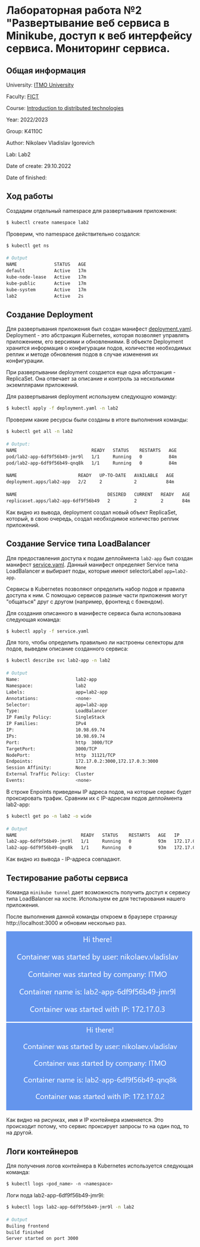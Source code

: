 # Лабораторная работа №2 "Развертывание веб сервиса в Minikube, доступ к веб интерфейсу сервиса. Мониторинг сервиса.

## Общая информация

University: [ITMO University](https://itmo.ru/ru/)

Faculty: [FICT](https://fict.itmo.ru)

Course: [Introduction to distributed technologies](https://github.com/itmo-ict-faculty/introduction-to-distributed-technologies)

Year: 2022/2023

Group: K4110C

Author: Nikolaev Vladislav Igorevich

Lab: Lab2

Date of create: 29.10.2022

Date of finished:

## Ход работы

Создадим отдельный namespace для развертывания приложения:

```bash
$ kubectl create namespace lab2
```

Проверим, что namespace действительно создался:

```bash
$ kubectl get ns

# Output
NAME              STATUS   AGE
default           Active   17m
kube-node-lease   Active   17m
kube-public       Active   17m
kube-system       Active   17m
lab2              Active   2s
```

## Создание Deployment

Для развертывания приложения был создан манифест [deployment.yaml](deployment.yaml). Deployment - это абстракция Kubernetes, которая позволяет управлять приложением, его версиями и обновлениями. В объекте Deployment хранится информация о конфигурации подов, количестве необходимых реплик и методе обновления подов в случае изменения их конфигурации.

При развертывании deployment создается еще одна абстракция - ReplicaSet. Она отвечает за описание и контроль за несколькими экземплярами приложений.

Для развертывания deployment используем следующую команду:

```bash
$ kubectl apply -f deployment.yaml -n lab2
```

Проверим какие ресурсы были созданы в итоге выполнения команды:

```bash
$ kubectl get all -n lab2

# Output:
NAME                            READY   STATUS    RESTARTS   AGE
pod/lab2-app-6df9f56b49-jmr9l   1/1     Running   0          84m
pod/lab2-app-6df9f56b49-qnq8k   1/1     Running   0          84m

NAME                       READY   UP-TO-DATE   AVAILABLE   AGE
deployment.apps/lab2-app   2/2     2            2           84m

NAME                                  DESIRED   CURRENT   READY   AGE
replicaset.apps/lab2-app-6df9f56b49   2         2         2       84m
```

Как видно из вывода, deployment создал новый объект ReplicaSet, который, в свою очередь, создал необходимое количество реплик приложений.

## Создание Service типа LoadBalancer

Для предоставления доступа к подам деплоймента `lab2-app` был создан манифест [service.yaml](service.yaml). Данный манифест определяет Service типа LoadBalancer и выбирает поды, которые имеют selectorLabel `app=lab2-app`.

Сервисы в Kubernetes позволяют определить набор подов и правила доступа к ним. С помощью сервисов разные части приложения могут "общаться" друг с другом (например, фронтенд с бэкендом).

Для создания описанного в манифесте сервиса была использована следующая команда:

```bash
$ kubectl apply -f service.yaml
```

Для того, чтобы определить правильно ли настроены селекторы для подов, выведем описание созданного сервиса:

```bash
$ kubectl describe svc lab2-app -n lab2

# Output
Name:                     lab2-app
Namespace:                lab2
Labels:                   app=lab2-app
Annotations:              <none>
Selector:                 app=lab2-app
Type:                     LoadBalancer
IP Family Policy:         SingleStack
IP Families:              IPv4
IP:                       10.98.69.74
IPs:                      10.98.69.74
Port:                     http  3000/TCP
TargetPort:               3000/TCP
NodePort:                 http  31121/TCP
Endpoints:                172.17.0.2:3000,172.17.0.3:3000
Session Affinity:         None
External Traffic Policy:  Cluster
Events:                   <none>
```

В строке Enpoints приведены IP адреса подов, на которые сервис будет проксировать трафик. Сравним их с IP-адресам подов деплоймента lab2-app:

```bash
$ kubectl get po -n lab2 -o wide

# Output
NAME                        READY   STATUS    RESTARTS   AGE   IP           NODE       NOMINATED NODE   READINESS GATES
lab2-app-6df9f56b49-jmr9l   1/1     Running   0          93m   172.17.0.3   minikube   <none>           <none>
lab2-app-6df9f56b49-qnq8k   1/1     Running   0          93m   172.17.0.2   minikube   <none>           <none>
```

Как видно из вывода - IP-адреса совпадают.


## Тестирование работы сервиса

Команда `minikube tunnel` дает возможность получить доступ к сервису типа LoadBalancer на хосте. Используем ее для тестирования нашего приложения.

После выполнения данной команды откроем в браузере страницу http://localhost:3000 и обновим несколько раз.

<img src="img/lab2_1.PNG" alt="drawing" width="500"/>
<img src="img/lab2_2.PNG" alt="drawing" width="500"/>

Как видно на рисунках, имя и IP контейнера изменяется. Это происходит потому, что сервис проксирует запросы то на один под, то на другой.

## Логи контейнеров

Для получения логов контейнера в Kubernetes используется следующая команда:

```bash
$ kubectl logs <pod_name> -n <namespace>
```

Логи пода lab2-app-6df9f56b49-jmr9l:

```bash
$ kubectl logs lab2-app-6df9f56b49-jmr9l -n lab2

# Output
Builing frontend
build finished
Server started on port 3000
```
